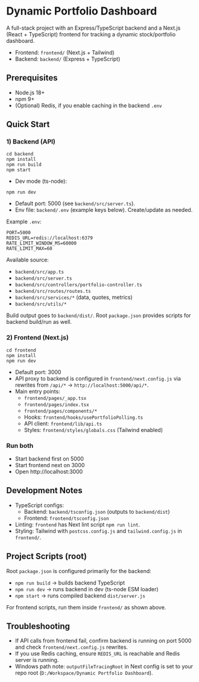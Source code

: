 # Dynamic Portfolio Dashboard

A full-stack project with an Express/TypeScript backend and a Next.js (React + TypeScript) frontend for tracking a dynamic stock/portfolio dashboard.

- Frontend: `frontend/` (Next.js + Tailwind)
- Backend: `backend/` (Express + TypeScript)

## Prerequisites
- Node.js 18+
- npm 9+
- (Optional) Redis, if you enable caching in the backend `.env`

## Quick Start

### 1) Backend (API)
```
cd backend
npm install
npm run build
npm start
```
- Dev mode (ts-node):
```
npm run dev
```
- Default port: 5000 (see `backend/src/server.ts`).
- Env file: `backend/.env` (example keys below). Create/update as needed.

Example `.env`:
```
PORT=5000
REDIS_URL=redis://localhost:6379
RATE_LIMIT_WINDOW_MS=60000
RATE_LIMIT_MAX=60
```

Available source:
- `backend/src/app.ts`
- `backend/src/server.ts`
- `backend/src/controllers/portfolio-controller.ts`
- `backend/src/routes/routes.ts`
- `backend/src/services/*` (data, quotes, metrics)
- `backend/src/utils/*`

Build output goes to `backend/dist/`. Root `package.json` provides scripts for backend build/run as well.

### 2) Frontend (Next.js)
```
cd frontend
npm install
npm run dev
```
- Default port: 3000
- API proxy to backend is configured in `frontend/next.config.js` via rewrites from `/api/*` → `http://localhost:5000/api/*`.
- Main entry points:
  - `frontend/pages/_app.tsx`
  - `frontend/pages/index.tsx`
  - `frontend/pages/components/*`
  - Hooks: `frontend/hooks/usePortfolioPolling.ts`
  - API client: `frontend/lib/api.ts`
  - Styles: `frontend/styles/globals.css` (Tailwind enabled)

### Run both
- Start backend first on 5000
- Start frontend next on 3000
- Open http://localhost:3000

## Development Notes
- TypeScript configs:
  - Backend: `backend/tsconfig.json` (outputs to `backend/dist`)
  - Frontend: `frontend/tsconfig.json`
- Linting: `frontend` has Next lint script `npm run lint`.
- Styling: Tailwind with `postcss.config.js` and `tailwind.config.js` in `frontend/`.

## Project Scripts (root)
Root `package.json` is configured primarily for the backend:
- `npm run build` → builds backend TypeScript
- `npm run dev` → runs backend in dev (ts-node ESM loader)
- `npm start` → runs compiled backend `dist/server.js`

For frontend scripts, run them inside `frontend/` as shown above.

## Troubleshooting
- If API calls from frontend fail, confirm backend is running on port 5000 and check `frontend/next.config.js` rewrites.
- If you use Redis caching, ensure `REDIS_URL` is reachable and Redis server is running.
- Windows path note: `outputFileTracingRoot` in Next config is set to your repo root (`D:/Workspace/Dynamic Portfolio Dashboard`).



